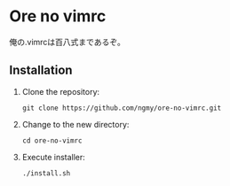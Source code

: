 # Ore no vimrc

俺の.vimrcは百八式まであるぞ。

## Installation

1. Clone the repository:

    ```
    git clone https://github.com/ngmy/ore-no-vimrc.git
    ```

2. Change to the new directory:

    ```
    cd ore-no-vimrc
    ```

3. Execute installer:

    ```
    ./install.sh
    ```
